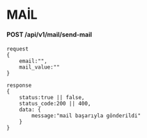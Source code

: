 # MAİL

#### POST /api/v1/mail/send-mail

```
request
{
    email:"",
    mail_value:""
}
```

```
response
{
    status:true || false,
    status_code:200 || 400,
    data: {
        message:"mail başarıyla gönderildi"
    }
}
```
